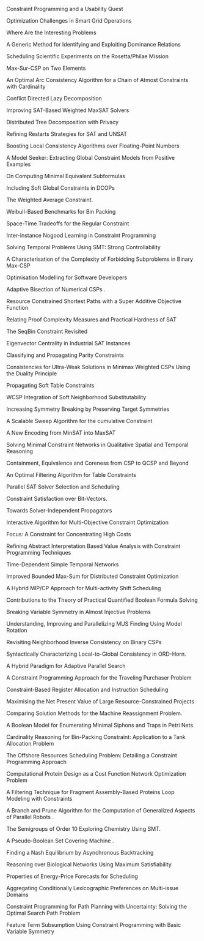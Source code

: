 Constraint Programming and a Usability Quest

Optimization Challenges in Smart Grid Operations

Where Are the Interesting Problems

A Generic Method for Identifying and Exploiting Dominance Relations

Scheduling Scientific Experiments on the Rosetta/Philae Mission

Max-Sur-CSP on Two Elements

An Optimal Arc Consistency Algorithm for a Chain of Atmost Constraints with Cardinality

Conflict Directed Lazy Decomposition

Improving SAT-Based Weighted MaxSAT Solvers

Distributed Tree Decomposition with Privacy

Refining Restarts Strategies for SAT and UNSAT

Boosting Local Consistency Algorithms over Floating-Point Numbers

A Model Seeker: Extracting Global Constraint Models from Positive Examples

On Computing Minimal Equivalent Subformulas

Including Soft Global Constraints in DCOPs

The Weighted Average Constraint.

Weibull-Based Benchmarks for Bin Packing

Space-Time Tradeoffs for the Regular Constraint

Inter-instance Nogood Learning in Constraint Programming

Solving Temporal Problems Using SMT: Strong Controllability

A Characterisation of the Complexity of Forbidding Subproblems in Binary Max-CSP

Optimisation Modelling for Software Developers

Adaptive Bisection of Numerical CSPs .

Resource Constrained Shortest Paths with a Super Additive Objective Function

Relating Proof Complexity Measures and Practical Hardness of SAT

The SeqBin Constraint Revisited

Eigenvector Centrality in Industrial SAT Instances

Classifying and Propagating Parity Constraints

Consistencies for Ultra-Weak Solutions in Minimax Weighted CSPs Using the Duality Principle

Propagating Soft Table Constraints

WCSP Integration of Soft Neighborhood Substitutability

Increasing Symmetry Breaking by Preserving Target Symmetries

A Scalable Sweep Algorithm for the cumulative Constraint

A New Encoding from MinSAT into MaxSAT

Solving Minimal Constraint Networks in Qualitative Spatial and Temporal Reasoning

Containment, Equivalence and Coreness from CSP to QCSP and Beyond

An Optimal Filtering Algorithm for Table Constraints

Parallel SAT Solver Selection and Scheduling

Constraint Satisfaction over Bit-Vectors.

Towards Solver-Independent Propagators

Interactive Algorithm for Multi-Objective Constraint Optimization

Focus: A Constraint for Concentrating High Costs

Refining Abstract Interpretation Based Value Analysis with Constraint Programming Techniques

Time-Dependent Simple Temporal Networks

Improved Bounded Max-Sum for Distributed Constraint Optimization

A Hybrid MIP/CP Approach for Multi-activity Shift Scheduling

Contributions to the Theory of Practical Quantified Boolean Formula Solving

Breaking Variable Symmetry in Almost Injective Problems

Understanding, Improving and Parallelizing MUS Finding Using Model Rotation

Revisiting Neighborhood Inverse Consistency on Binary CSPs

Syntactically Characterizing Local-to-Global Consistency in ORD-Horn.

A Hybrid Paradigm for Adaptive Parallel Search

A Constraint Programming Approach for the Traveling Purchaser Problem

Constraint-Based Register Allocation and Instruction Scheduling

Maximising the Net Present Value of Large Resource-Constrained Projects

Comparing Solution Methods for the Machine Reassignment Problem.

A Boolean Model for Enumerating Minimal Siphons and Traps in Petri Nets

Cardinality Reasoning for Bin-Packing Constraint: Application to a Tank Allocation Problem

The Offshore Resources Scheduling Problem: Detailing a Constraint Programming Approach

Computational Protein Design as a Cost Function Network Optimization Problem

A Filtering Technique for Fragment Assembly-Based Proteins Loop Modeling with Constraints

A Branch and Prune Algorithm for the Computation of Generalized Aspects of Parallel Robots .

The Semigroups of Order 10 Exploring Chemistry Using SMT.

A Pseudo-Boolean Set Covering Machine .

Finding a Nash Equilibrium by Asynchronous Backtracking

Reasoning over Biological Networks Using Maximum Satisfiability

Properties of Energy-Price Forecasts for Scheduling

Aggregating Conditionally Lexicographic Preferences on Multi-issue Domains

Constraint Programming for Path Planning with Uncertainty: Solving the Optimal Search Path Problem

Feature Term Subsumption Using Constraint Programming with Basic Variable Symmetry
